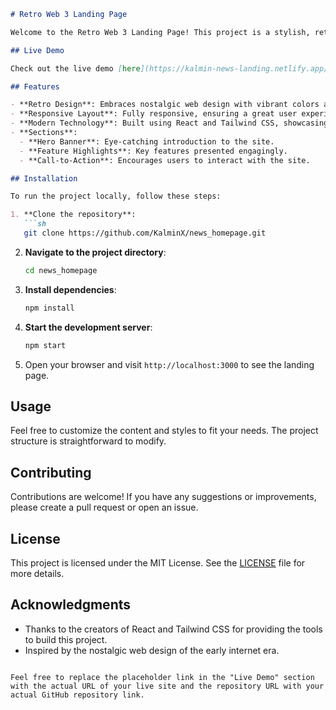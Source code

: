 ```markdown
# Retro Web 3 Landing Page

Welcome to the Retro Web 3 Landing Page! This project is a stylish, retro-themed landing page built with React and Tailwind CSS. It combines vibrant colors and classic web design elements with modern Web 3.0 technology to create a unique and engaging user experience.

## Live Demo

Check out the live demo [here](https://kalmin-news-landing.netlify.app/).

## Features

- **Retro Design**: Embraces nostalgic web design with vibrant colors and pixel art.
- **Responsive Layout**: Fully responsive, ensuring a great user experience on all devices.
- **Modern Technology**: Built using React and Tailwind CSS, showcasing the potential of Web 3.0.
- **Sections**:
  - **Hero Banner**: Eye-catching introduction to the site.
  - **Feature Highlights**: Key features presented engagingly.
  - **Call-to-Action**: Encourages users to interact with the site.

## Installation

To run the project locally, follow these steps:

1. **Clone the repository**:
   ```sh
   git clone https://github.com/KalminX/news_homepage.git
   ```

2. **Navigate to the project directory**:
   ```sh
   cd news_homepage
   ```

3. **Install dependencies**:
   ```sh
   npm install
   ```

4. **Start the development server**:
   ```sh
   npm start
   ```

5. Open your browser and visit `http://localhost:3000` to see the landing page.

## Usage

Feel free to customize the content and styles to fit your needs. The project structure is straightforward to modify.

## Contributing

Contributions are welcome! If you have any suggestions or improvements, please create a pull request or open an issue.

## License

This project is licensed under the MIT License. See the [LICENSE](LICENSE) file for more details.

## Acknowledgments

- Thanks to the creators of React and Tailwind CSS for providing the tools to build this project.
- Inspired by the nostalgic web design of the early internet era.
```

Feel free to replace the placeholder link in the "Live Demo" section with the actual URL of your live site and the repository URL with your actual GitHub repository link.
